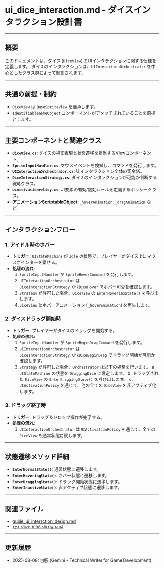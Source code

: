 # ui_dice_interaction.md - ダイスインタラクション設計書

---

## 概要

このドキュメントは、ダイス (`DiceView`) のUIインタラクションに関する仕様を定義します。
ダイスのインタラクションは、`UIInteractionOrchestrator` を中心としたクラス群によって制御されます。

---

## 共通の前提・制約

- `DiceView` は `BaseSpriteView` を継承します。
- `IdentifiableGameObject` コンポーネントがアタッチされていることを前提とします。

---

## 主要コンポーネントと関連クラス

- **`DiceView.cs`**: ダイスの視覚表現と状態遷移を担当するViewコンポーネント。
- **`SpriteInputHandler.cs`**: マウスイベントを検知し、コマンドを発行します。
- **`UIInteractionOrchestrator.cs`**: UIインタラクション全体の司令塔。
- **`DiceInteractionStrategy.cs`**: ダイスのインタラクションが可能か判断する戦略クラス。
- **`UIActivationPolicy.cs`**: UI要素の有効/無効ルールを定義するポリシークラス。
- **アニメーションScriptableObject**: `_hoverAnimation`, `_dragAnimation` など。

---

## インタラクションフロー

### 1. アイドル時のホバー

- **トリガー**: `UIStateMachine` が `Idle` の状態で、プレイヤーがダイス上にマウスポインターを乗せる。
- **処理の流れ**:
    1. `SpriteInputHandler` が `SpriteHoverCommand` を発行します。
    2. `UIInteractionOrchestrator` は `DiceInteractionStrategy.ChkDiceHover` でホバー可否を確認します。
    3. `Strategy` が許可した場合、`DiceView` の `EnterHoveringState()` を呼び出します。
    4. `DiceView` はホバーアニメーション (`_hoverAnimation`) を再生します。

### 2. ダイスドラッグ開始時

- **トリガー**: プレイヤーがダイスのドラッグを開始する。
- **処理の流れ**:
    1. `SpriteInputHandler` が `SpriteBeginDragCommand` を発行します。
    2. `UIInteractionOrchestrator` は `DiceInteractionStrategy.ChkDiceBeginDrag` でドラッグ開始が可能か確認します。
    3. `Strategy` が許可した場合、`Orchestrator` は以下の処理を行います。
        a. `UIStateMachine` の状態を `DraggingDice` に設定します。
        b. ドラッグされた `DiceView` の `EnterDraggingState()` を呼び出します。
        c. `UIActivationPolicy` を通じて、他の全ての `DiceView` を非アクティブ化します。

### 3. ドラッグ終了時

- **トリガー**: ドラッグ＆ドロップ操作が完了する。
- **処理の流れ**:
    1. `UIInteractionOrchestrator` は `UIActivationPolicy` を通じて、全ての `DiceView` を通常状態に戻します。

---

## 状態遷移メソッド詳細

- **`EnterNormalState()`**: 通常状態に遷移します。
- **`EnterHoveringState()`**: ホバー状態に遷移します。
- **`EnterDraggingState()`**: ドラッグ開始状態に遷移します。
- **`EnterInactiveState()`**: 非アクティブ状態に遷移します。

---

## 関連ファイル

- [guide_ui_interaction_design.md](../guide/guide_ui_interaction_design.md)
- [sys_dice_inlet_design.md](../sys/sys_dice_inlet_design.md)

---

## 更新履歴

- 2025-08-08: 初版 (Gemini - Technical Writer for Game Development)
